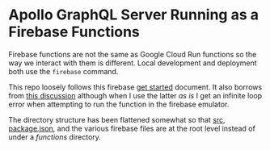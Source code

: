 # Apollo GraphQL Server Running as a Firebase Functions

Firebase functions are not the same as Google Cloud Run functions so the way we interact with them is different. Local development and deployment both use the `firebase` command.

This repo loosely follows this firebase [get started](https://firebase.google.com/docs/functions/get-started?gen=2nd) document. It also borrows from [this discussion](https://github.com/apollographql/apollo-server/discussions/7772) although when I use the latter _as is_ I get an infinite loop error when attempting to run the function in the firebase emulator.

The directory structure has been flattened somewhat so that [src](./src), [package.json](package.json), and the various firebase files are at the root level instead of under a _functions_ directory.
